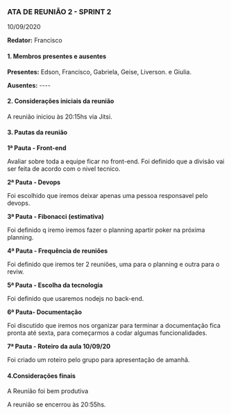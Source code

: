 
### ATA DE REUNIÃO 2 - SPRINT 2
10/09/2020

**Redator:** Francisco

#### 1. Membros presentes e ausentes

**Presentes:** Edson, Francisco, Gabriela, Geise, Liverson. e Giulia.

**Ausentes:** ----

#### 2. Considerações iniciais da reunião

A reunião iniciou às 20:15hs via Jitsi.

#### 3. Pautas da reunião

**1ª Pauta - Front-end**

Avaliar sobre toda a equipe ficar no front-end.
Foi definido que a divisão vai ser feita de acordo com o nivel tecnico.

**2ª Pauta - Devops**

Foi escolhido que iremos deixar apenas uma pessoa responsavel pelo devops.

**3ª Pauta - Fibonacci (estimativa)**

Foi definido q iremo iremos fazer o planning apartir poker na próxima planning.

**4ª Pauta -  Frequência de reuniões**

Foi definido que iremos ter 2 reuniões, uma para o planning e outra para o reviw.
 
**5ª Pauta - Escolha da tecnologia**

Foi definido que usaremos nodejs no back-end.

**6ª Pauta-  Documentação**

Foi discutido que iremos nos organizar para terminar a documentação fica pronta até sexta, para começarmos a codar algumas funcionalidades.

**7ª Pauta - Roteiro da aula 10/09/20**

Foi criado um roteiro pelo grupo para apresentação de amanhã.  

#### 4.Considerações finais

A Reunião foi bem produtiva

A reunião se encerrou às 20:55hs.



